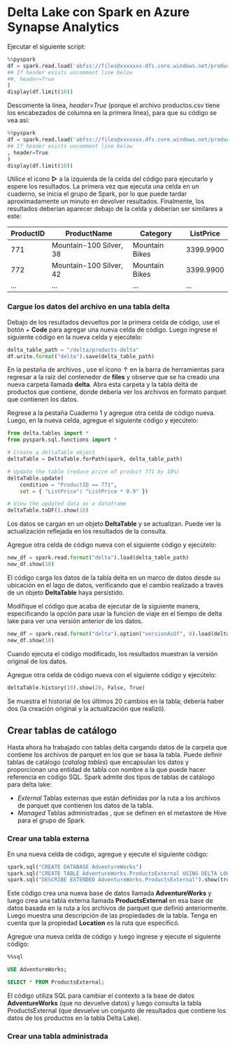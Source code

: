 # Delta Lake con Spark en Azure Synapse Analytics

Ejecutar el siguiente script:

```Python
%%pyspark
df = spark.read.load('abfss://files@xxxxxxx.dfs.core.windows.net/products/products.csv', format='csv'
## If header exists uncomment line below
##, header=True
)
display(df.limit(10))
```

Descomente la línea, *header=True* (porque el archivo productos.csv tiene los encabezados de columna en la primera línea), para que su código se vea así:

```Python
%%pyspark
df = spark.read.load('abfss://files@xxxxxxx.dfs.core.windows.net/products/products.csv', format='csv'
## If header exists uncomment line below
, header=True
)
display(df.limit(10))
```
Utilice el icono **▷** a la izquierda de la celda del código para ejecutarlo y espere los resultados. La primera vez que ejecuta una celda en un cuaderno, se inicia el grupo de Spark, por lo que puede tardar aproximadamente un minuto en devolver resultados. Finalmente, los resultados deberían aparecer debajo de la celda y deberían ser similares a este:

| ProductID | ProductName | Category | ListPrice |
| -- | -- | -- | -- |
| 771 | Mountain-100 Silver, 38 | Mountain Bikes | 3399.9900 |
| 772 | Mountain-100 Silver, 42 | Mountain Bikes | 3399.9900 |
| ... | ... | ... | ... |

  ### Cargue los datos del archivo en una tabla delta

Debajo de los resultados devueltos por la primera celda de código, use el botón + **Code** para agregar una nueva celda de código. Luego ingrese el siguiente código en la nueva celda y ejecútelo:

```Python
delta_table_path = "/delta/products-delta"
df.write.format("delta").save(delta_table_path)
```

En la pestaña de archivos , use el ícono ↑ en la barra de herramientas para regresar a la raíz del contenedor de **files** y observe que se ha creado una nueva carpeta llamada **delta**. Abra esta carpeta y la tabla delta de productos que contiene, donde debería ver los archivos en formato parquet que contienen los datos.

Regrese a la pestaña Cuaderno 1 y agregue otra celda de código nueva. Luego, en la nueva celda, agregue el siguiente código y ejecútelo:

```Python
from delta.tables import *
from pyspark.sql.functions import *

# Create a deltaTable object
deltaTable = DeltaTable.forPath(spark, delta_table_path)

# Update the table (reduce price of product 771 by 10%)
deltaTable.update(
    condition = "ProductID == 771",
    set = { "ListPrice": "ListPrice * 0.9" })

# View the updated data as a dataframe
deltaTable.toDF().show(10)
```

Los datos se cargan en un objeto **DeltaTable** y se actualizan. Puede ver la actualización reflejada en los resultados de la consulta.

Agregue otra celda de código nueva con el siguiente código y ejecútelo:

```Python
new_df = spark.read.format("delta").load(delta_table_path)
new_df.show(10)
```

El código carga los datos de la tabla delta en un marco de datos desde su ubicación en el lago de datos, verificando que el cambio realizado a través de un objeto **DeltaTable** haya persistido.

Modifique el código que acaba de ejecutar de la siguiente manera, especificando la opción para usar la función de viaje en el tiempo de delta lake para ver una versión anterior de los datos.

```Python
new_df = spark.read.format("delta").option("versionAsOf", 0).load(delta_table_path)
new_df.show(10)
```

Cuando ejecuta el código modificado, los resultados muestran la versión original de los datos.

Agregue otra celda de código nueva con el siguiente código y ejecútelo:

```Python
deltaTable.history(10).show(20, False, True)
```
Se muestra el historial de los últimos 20 cambios en la tabla; debería haber dos (la creación original y la actualización que realizó).

## Crear tablas de catálogo

Hasta ahora ha trabajado con tablas delta cargando datos de la carpeta que contiene los archivos de parquet en los que se basa la tabla. Puede definir tablas de catálogo (*catalog tables*) que encapsulan los datos y proporcionan una entidad de tabla con nombre a la que puede hacer referencia en código SQL. Spark admite dos tipos de tablas de catálogo para delta lake:

-  *External* Tablas externas que están definidas por la ruta a los archivos de parquet que contienen los datos de la tabla.
-  *Managed* Tablas administradas , que se definen en el metastore de Hive para el grupo de Spark.

### Crear una tabla externa
En una nueva celda de código, agregue y ejecute el siguiente código:

```Python
spark.sql("CREATE DATABASE AdventureWorks")
spark.sql("CREATE TABLE AdventureWorks.ProductsExternal USING DELTA LOCATION '{0}'".format(delta_table_path))
spark.sql("DESCRIBE EXTENDED AdventureWorks.ProductsExternal").show(truncate=False)
```

Este código crea una nueva base de datos llamada **AdventureWorks** y luego crea una tabla externa llamada **ProductsExternal** en esa base de datos basada en la ruta a los archivos de parquet que definió anteriormente. Luego muestra una descripción de las propiedades de la tabla. Tenga en cuenta que la propiedad **Location** es la ruta que especificó.

Agregue una nueva celda de código y luego ingrese y ejecute el siguiente código:

```sql
%%sql

USE AdventureWorks;

SELECT * FROM ProductsExternal;
```

El código utiliza SQL para cambiar el contexto a la base de datos **AdventureWorks** (que no devuelve datos) y luego consulta la tabla ProductsExternal (que devuelve un conjunto de resultados que contiene los datos de los productos en la tabla Delta Lake).

### Crear una tabla administrada
  
